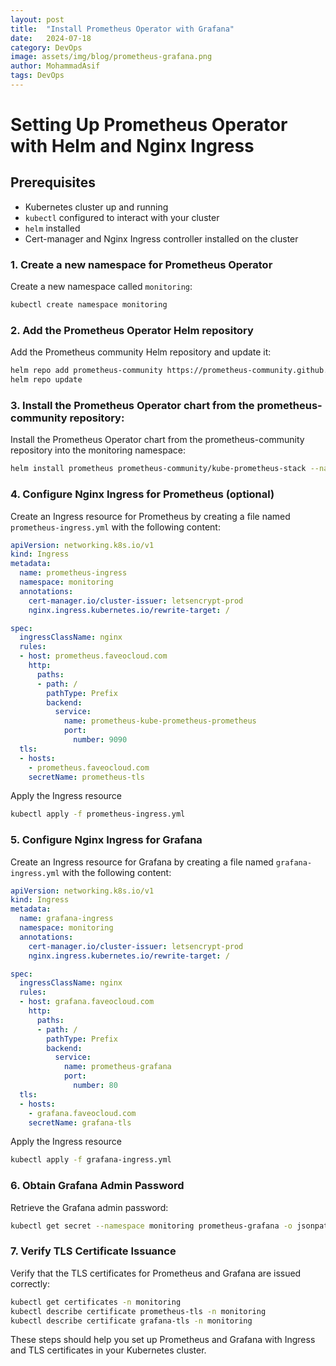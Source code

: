 ```yaml
---
layout: post
title:  "Install Prometheus Operator with Grafana"
date:   2024-07-18
category: DevOps
image: assets/img/blog/prometheus-grafana.png
author: MohammadAsif
tags: DevOps
---
```



# Setting Up Prometheus Operator with Helm and Nginx Ingress


## Prerequisites
- Kubernetes cluster up and running
- `kubectl` configured to interact with your cluster
- `helm` installed
- Cert-manager and Nginx Ingress controller installed on the cluster

### 1. Create a new namespace for Prometheus Operator 

Create a new namespace called `monitoring`:
```sh
kubectl create namespace monitoring
```

### 2. Add the Prometheus Operator Helm repository

Add the Prometheus community Helm repository and update it:
```sh
helm repo add prometheus-community https://prometheus-community.github.io/helm-charts
helm repo update
```

### 3. Install the Prometheus Operator chart from the prometheus-community repository:

Install the Prometheus Operator chart from the prometheus-community repository into the monitoring namespace:

```sh
helm install prometheus prometheus-community/kube-prometheus-stack --namespace monitoring --create-namespace
```

### 4. Configure Nginx Ingress for Prometheus (optional)

Create an Ingress resource for Prometheus by creating a file named `prometheus-ingress.yml` with the following content:

```yaml
apiVersion: networking.k8s.io/v1
kind: Ingress
metadata:
  name: prometheus-ingress
  namespace: monitoring
  annotations:
    cert-manager.io/cluster-issuer: letsencrypt-prod
    nginx.ingress.kubernetes.io/rewrite-target: /

spec:
  ingressClassName: nginx
  rules:
  - host: prometheus.faveocloud.com
    http:
      paths:
      - path: /
        pathType: Prefix
        backend:
          service:
            name: prometheus-kube-prometheus-prometheus
            port:
              number: 9090
  tls:
  - hosts:
    - prometheus.faveocloud.com
    secretName: prometheus-tls
```
Apply the Ingress resource
```sh
kubectl apply -f prometheus-ingress.yml
```

### 5. Configure Nginx Ingress for Grafana

Create an Ingress resource for Grafana by creating a file named `grafana-ingress.yml` with the following content:

```yaml
apiVersion: networking.k8s.io/v1
kind: Ingress
metadata:
  name: grafana-ingress
  namespace: monitoring
  annotations:
    cert-manager.io/cluster-issuer: letsencrypt-prod
    nginx.ingress.kubernetes.io/rewrite-target: /

spec:
  ingressClassName: nginx
  rules:
  - host: grafana.faveocloud.com
    http:
      paths:
      - path: /
        pathType: Prefix
        backend:
          service:
            name: prometheus-grafana
            port:
              number: 80
  tls:
  - hosts:
    - grafana.faveocloud.com
    secretName: grafana-tls
```
Apply the Ingress resource
```sh
kubectl apply -f grafana-ingress.yml
```
### 6. Obtain Grafana Admin Password

Retrieve the Grafana admin password:

```sh
kubectl get secret --namespace monitoring prometheus-grafana -o jsonpath="{.data.admin-password}" | base64 --decode ; echo
```
### 7. Verify TLS Certificate Issuance

Verify that the TLS certificates for Prometheus and Grafana are issued correctly:

```sh
kubectl get certificates -n monitoring
kubectl describe certificate prometheus-tls -n monitoring
kubectl describe certificate grafana-tls -n monitoring
```
These steps should help you set up Prometheus and Grafana with Ingress and TLS certificates in your Kubernetes cluster.
